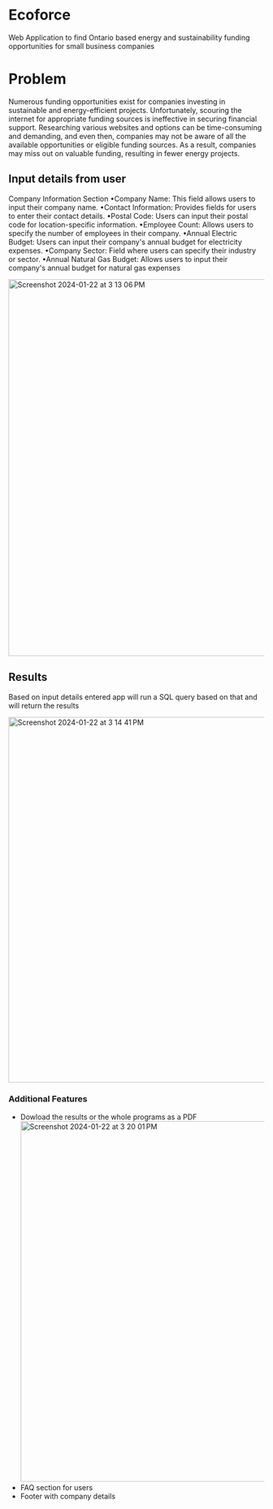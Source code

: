 # Ecoforce
Web Application to find Ontario based energy and sustainability  funding opportunities for small business companies
# Problem
Numerous funding opportunities exist for companies investing in sustainable and energy-efficient projects. Unfortunately, scouring the internet for appropriate funding sources is ineffective in securing financial support. Researching various websites and options can be time-consuming and demanding, and even then, companies may not be aware of all the available opportunities or eligible funding sources. As a result, companies may miss out on valuable funding, resulting in fewer energy projects.

## Input details from user 
Company Information Section
•Company Name: This field allows users to input their company name.
•Contact Information: Provides fields for users to enter their contact details.
•Postal Code: Users can input their postal code for location-specific information.
•Employee Count: Allows users to specify the number of employees in their company.
•Annual Electric Budget: Users can input their company's annual budget for electricity expenses.
•Company Sector: Field where users can specify their industry or sector.
•Annual Natural Gas Budget: Allows users to input their company's annual budget for natural gas expenses

<img width="741" alt="Screenshot 2024-01-22 at 3 13 06 PM" src="https://github.com/dev-1220/small_business_funding_website/assets/78588667/2b66a8af-d6aa-4cc7-9983-8d16448bac9d">


## Results
Based on input details entered  app will run a SQL query based on that and will return the results

<img width="719" alt="Screenshot 2024-01-22 at 3 14 41 PM" src="https://github.com/dev-1220/small_business_funding_website/assets/78588667/6f23a428-8c18-43ff-9a7a-b96748ec13bf">

### Additional Features
- Dowload the results or the whole programs as a PDF
  <img width="709" alt="Screenshot 2024-01-22 at 3 20 01 PM" src="https://github.com/dev-1220/small_business_funding_website/assets/78588667/c52e8c47-4005-450f-b326-623be6f5c09e">
- FAQ section for users
- Footer with company details


